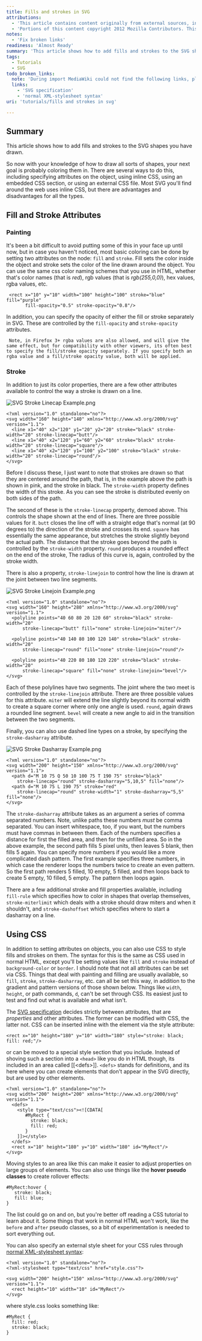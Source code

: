 ```yaml
---
title: Fills and strokes in SVG
attributions:
  - 'This article contains content originally from external sources, including ones licensed under the CC-BY-SA license. [![cc-by-sa-small-wpd.png](/assets/public/c/c8/cc-by-sa-small-wpd.png)](http://creativecommons.org/licenses/by-sa/3.0/us/)'
  - 'Portions of this content copyright 2012 Mozilla Contributors. This article contains work licensed under the Creative Commons Attribution-Sharealike License v2.5 or later. The original work is available at Mozilla Developer Network: [Article](https://developer.mozilla.org/en-US/docs/SVG/Tutorial/Fills_and_Strokes)'
notes:
  - 'Fix broken links'
readiness: 'Almost Ready'
summary: 'This article shows how to add fills and strokes to the SVG shapes you have drawn.'
tags:
  - Tutorials
  - SVG
todo_broken_links:
  note: 'During import MediaWiki could not find the following links, please fix and adjust this list.'
  links:
    - 'SVG specification'
    - 'normal XML-stylesheet syntax'
uri: 'tutorials/fills and strokes in svg'

---
```

## Summary

This article shows how to add fills and strokes to the SVG shapes you have drawn.

So now with your knowledge of how to draw all sorts of shapes, your next goal is probably coloring them in. There are several ways to do this, including specifying attributes on the object, using inline CSS, using an embedded CSS section, or using an external CSS file. Most SVG you'll find around the web uses inline CSS, but there are advantages and disadvantages for all the types.

## Fill and Stroke Attributes

### Painting

It's been a bit difficult to avoid putting some of this in your face up until now, but in case you haven't noticed, most basic coloring can be done by setting two attributes on the node: `fill` and `stroke`. Fill sets the color inside the object and stroke sets the color of the line drawn around the object. You can use the same css color naming schemes that you use in HTML, whether that's color names (that is *red*), rgb values (that is *rgb(255,0,0)*), hex values, rgba values, etc.

     <rect x="10" y="10" width="100" height="100" stroke="blue" fill="purple"
           fill-opacity="0.5" stroke-opacity="0.8"/>

In addition, you can specify the opacity of either the fill or stroke separately in SVG. These are controlled by the `fill-opacity` and `stroke-opacity` attributes.

     Note, in Firefox 3+ rgba values are also allowed, and will give the same effect, but for compatibility with other viewers, its often best to specify the fill/stroke opacity separately. If you specify both an rgba value and a fill/stroke opacity value, both will be applied.

### Stroke

In addition to just its color properties, there are a few other attributes available to control the way a stroke is drawn on a line.

 ![SVG Stroke Linecap Example.png](/assets/public/2/28/SVG_Stroke_Linecap_Example.png)

    <?xml version="1.0" standalone="no"?>
    <svg width="160" height="140" xmlns="http://www.w3.org/2000/svg" version="1.1">
      <line x1="40" x2="120" y1="20" y2="20" stroke="black" stroke-width="20" stroke-linecap="butt"/>
      <line x1="40" x2="120" y1="60" y2="60" stroke="black" stroke-width="20" stroke-linecap="square"/>
      <line x1="40" x2="120" y1="100" y2="100" stroke="black" stroke-width="20" stroke-linecap="round"/>
    </svg>

Before I discuss these, I just want to note that strokes are drawn so that they are centered around the path, that is, in the example above the path is shown in pink, and the stroke in black. The `stroke-width` property defines the width of this stroke. As you can see the stroke is distributed evenly on both sides of the path.

The second of these is the `stroke-linecap` property, demoed above. This controls the shape shown at the end of lines. There are three possible values for it. `butt` closes the line off with a straight edge that's normal (at 90 degrees to) the direction of the stroke and crosses its end. `square` has essentially the same appearance, but stretches the stroke slightly beyond the actual path. The distance that the stroke goes beyond the path is controlled by the `stroke-width` property. `round` produces a rounded effect on the end of the stroke, The radius of this curve is, again, controlled by the stroke width.

There is also a property, `stroke-linejoin` to control how the line is drawn at the joint between two line segments.

 ![SVG Stroke Linejoin Example.png](/assets/public/a/ad/SVG_Stroke_Linejoin_Example.png)

    <?xml version="1.0" standalone="no"?>
    <svg width="160" height="280" xmlns="http://www.w3.org/2000/svg" version="1.1">
      <polyline points="40 60 80 20 120 60" stroke="black" stroke-width="20"
          stroke-linecap="butt" fill="none" stroke-linejoin="miter"/>

      <polyline points="40 140 80 100 120 140" stroke="black" stroke-width="20"
          stroke-linecap="round" fill="none" stroke-linejoin="round"/>

      <polyline points="40 220 80 180 120 220" stroke="black" stroke-width="20"
          stroke-linecap="square" fill="none" stroke-linejoin="bevel"/>
    </svg>

Each of these polylines have two segments. The joint where the two meet is controlled by the `stroke-linejoin` attribute. There are three possible values for this attribute. `miter` will extend the line slightly beyond its normal width to create a square corner where only one angle is used. `round`, again draws a rounded line segment. `bevel` will create a new angle to aid in the transition between the two segments.

Finally, you can also use dashed line types on a stroke, by specifying the `stroke-dasharray` attribute.

![SVG Stroke Dasharray Example.png](/assets/public/4/4a/SVG_Stroke_Dasharray_Example.png)

    <?xml version="1.0" standalone="no"?>
    <svg width="200" height="150" xmlns="http://www.w3.org/2000/svg" version="1.1">
      <path d="M 10 75 Q 50 10 100 75 T 190 75" stroke="black"
        stroke-linecap="round" stroke-dasharray="5,10,5" fill="none"/>
      <path d="M 10 75 L 190 75" stroke="red"
        stroke-linecap="round" stroke-width="1" stroke-dasharray="5,5" fill="none"/>
    </svg>

The `stroke-dasharray` attribute takes as an argument a series of comma separated numbers. Note, unlike paths these numbers *must* be comma separated. You can insert whitespace, too, if you want, but the numbers must have commas in between them. Each of the numbers specifies a distance for first the filled area, and then for the unfilled area. So in the above example, the second path fills 5 pixel units, then leaves 5 blank, then fills 5 again. You can specify more numbers if you would like a more complicated dash pattern. The first example specifies three numbers, in which case the renderer loops the numbers twice to create an even pattern. So the first path renders 5 filled, 10 empty, 5 filled, and then loops back to create 5 empty, 10 filled, 5 empty. The pattern then loops again.

There are a few additional stroke and fill properties available, including `fill-rule` which specifies how to color in shapes that overlap themselves, `stroke-miterlimit` which deals with a stroke should draw miters and when it shouldn't, and `stroke-dashoffset` which specifies where to start a dasharray on a line.

## Using CSS

In addition to setting attributes on objects, you can also use CSS to style fills and strokes on them. The syntax for this is the same as CSS used in normal HTML, except you'll be setting values like `fill` and `stroke` instead of `background-color` or `border`. I should note that not all attributes can be set via CSS. Things that deal with painting and filling are usually available, so `fill`, `stroke`, `stroke-dasharray`, etc. can all be set this way, in addition to the gradient and pattern versions of those shown below. Things like `width`, `height`, or path commands, `d`, can't be set through CSS. Its easiest just to test and find out what is available and what isn't.

The [SVG specification](/w/index.php?title=SVG_specification&action=edit&redlink=1) decides strictly between attributes, that are *properties* and other attributes. The former can be modified with CSS, the latter not. CSS can be inserted inline with the element via the style attribute:

    <rect x="10" height="180" y="10" width="180" style="stroke: black; fill: red;"/>

or can be moved to a special style section that you include. Instead of shoving such a section into a `<head>` like you do in HTML though, its included in an area called [[\<defs\>]]. `<defs>` stands for definitions, and its here where you can create elements that don't appear in the SVG directly, but are used by other elements.

    <?xml version="1.0" standalone="no"?>
    <svg width="200" height="200" xmlns="http://www.w3.org/2000/svg" version="1.1">
      <defs>
        <style type="text/css"><![CDATA[
           #MyRect {
             stroke: black;
             fill: red;
           }
        ]]></style>
      </defs>
      <rect x="10" height="180" y="10" width="180" id="MyRect"/>
    </svg>

Moving styles to an area like this can make it easier to adjust properties on large groups of elements. You can also use things like the **hover pseudo classes** to create rollover effects:

    #MyRect:hover {
       stroke: black;
       fill: blue;
    }

The list could go on and on, but you're better off reading a CSS tutorial to learn about it. Some things that work in normal HTML won't work, like the `before` and `after` pseudo classes, so a bit of experimentation is needed to sort everything out.

You can also specify an external style sheet for your CSS rules through [normal XML-stylesheet syntax](/w/index.php?title=normal_XML-stylesheet_syntax&action=edit&redlink=1):

    <?xml version="1.0" standalone="no"?>
    <?xml-stylesheet type="text/css" href="style.css"?>

    <svg width="200" height="150" xmlns="http://www.w3.org/2000/svg" version="1.1">
      <rect height="10" width="10" id="MyRect"/>
    </svg>

where style.css looks something like:

    #MyRect {
      fill: red;
      stroke: black;
    }
